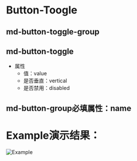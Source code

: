 # Button-Toogle
## md-button-toggle-group
## md-button-toggle
* 属性
	* 值：value
	* 是否垂直：vertical
	* 是否禁用：disabled
## md-button-group必填属性：name

# Example演示结果：
![Example](./Example/button-toggle_example.png)